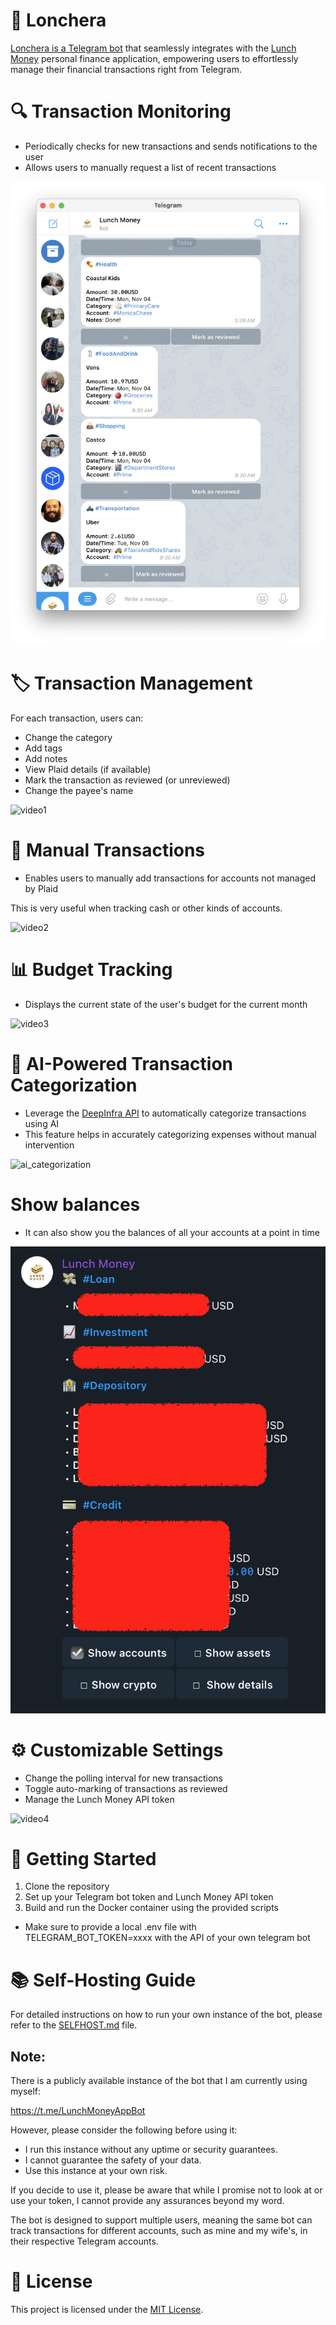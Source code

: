 # 🥡 Lonchera

[Lonchera is a Telegram bot](https://t.me/LunchMoneyAppBot) that seamlessly integrates with the
[Lunch Money](https://lunchmoney.app/) personal finance application, empowering users to
effortlessly manage their financial transactions right from Telegram.

# 🔍 Transaction Monitoring
- Periodically checks for new transactions and sends notifications to the user
- Allows users to manually request a list of recent transactions

![img1](media/main.png)

# 🏷️ Transaction Management
For each transaction, users can:
- Change the category
- Add tags
- Add notes
- View Plaid details (if available)
- Mark the transaction as reviewed (or unreviewed)
- Change the payee's name

![video1](media/1.gif)

# 💸 Manual Transactions

- Enables users to manually add transactions for accounts not managed by Plaid

This is very useful when tracking cash or other kinds of accounts.

![video2](media/2.gif)

# 📊 Budget Tracking

- Displays the current state of the user's budget for the current month

![video3](media/3.gif)

# 🤖 AI-Powered Transaction Categorization

- Leverage the [DeepInfra API](https://deepinfra.com/) to automatically categorize transactions using AI
- This feature helps in accurately categorizing expenses without manual intervention

![ai_categorization](media/ai_categorization.png)

# Show balances

- It can also show you the balances of all your accounts at a point in time

![balances](media/balances.png)

# ⚙️ Customizable Settings
- Change the polling interval for new transactions
- Toggle auto-marking of transactions as reviewed
- Manage the Lunch Money API token

![video4](media/4.gif)

# 🚀 Getting Started
1. Clone the repository
2. Set up your Telegram bot token and Lunch Money API token
3. Build and run the Docker container using the provided scripts
  * Make sure to provide a local .env file with TELEGRAM_BOT_TOKEN=xxxx with the API of your own telegram bot

# 📚 Self-Hosting Guide
For detailed instructions on how to run your own instance of the bot, please refer to the [SELFHOST.md](SELFHOST.md) file.

## Note:

There is a publicly available instance of the bot that I am currently using myself:

https://t.me/LunchMoneyAppBot

However, please consider the following before using it:
- I run this instance without any uptime or security guarantees.
- I cannot guarantee the safety of your data.
- Use this instance at your own risk.

If you decide to use it, please be aware that while I promise not to look at or use your token, I cannot provide any assurances beyond my word.

The bot is designed to support multiple users, meaning the same bot can track transactions for different accounts, such as mine and my wife's, in their respective Telegram accounts.

# 📄 License
This project is licensed under the [MIT License](LICENSE.md).
